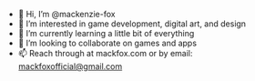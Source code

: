 - 👋 Hi, I’m @mackenzie-fox
- 👀 I’m interested in game development, digital art, and design
- 🌱 I’m currently learning a little bit of everything
- 💞️ I’m looking to collaborate on games and apps
- 📫 Reach through at mackfox.com or by email: mackfoxofficial@gmail.com

<!---
mackenzie-fox/mackenzie-fox is a ✨ special ✨ repository because its `README.md` (this file) appears on your GitHub profile.
You can click the Preview link to take a look at your changes.
--->
